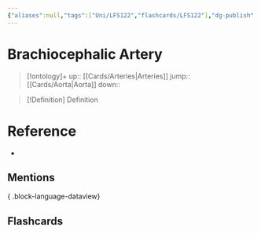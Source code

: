 ```yaml
---
{"aliases":null,"tags":["Uni/LFS122","flashcards/LFS122"],"dg-publish":true,"permalink":"/cards/brachiocephalic-artery/","dgPassFrontmatter":true}
---
```


# Brachiocephalic Artery

> [!ontology]+
> up:: [[Cards/Arteries\|Arteries]]
> jump:: [[Cards/Aorta\|Aorta]]
> down:: 

> [!Definition] Definition

# Reference

- 

## Mentions


{ .block-language-dataview}

## Flashcards